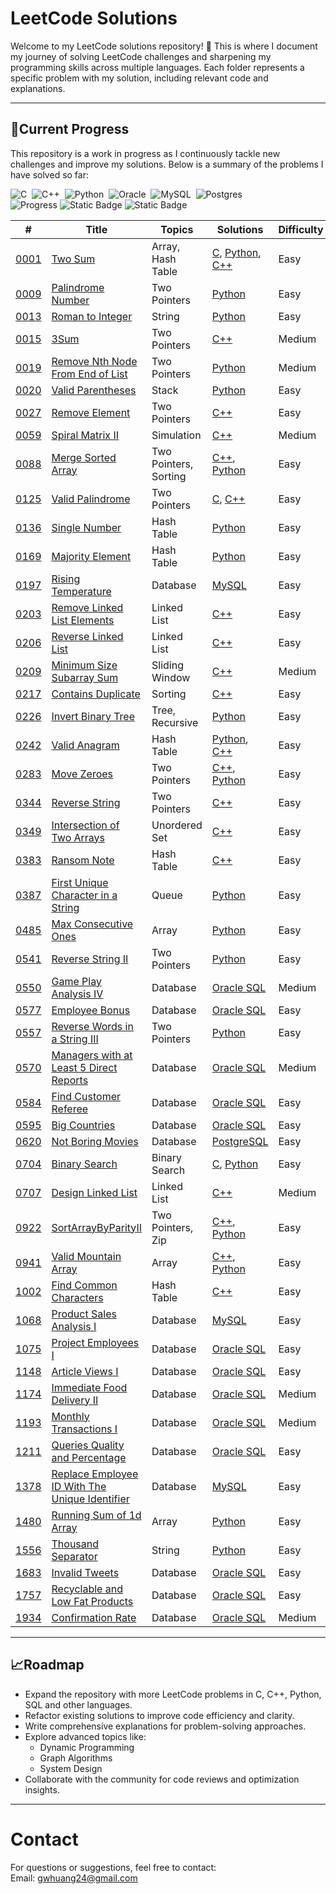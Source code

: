 # **LeetCode Solutions**

Welcome to my LeetCode solutions repository! 🚀 This is where I document my journey of solving LeetCode challenges and sharpening my programming skills across multiple languages. Each folder represents a specific problem with my solution, including relevant code and explanations.

---

## **📂Current Progress**
This repository is a work in progress as I continuously tackle new challenges and improve my solutions. Below is a summary of the problems I have solved so far:  

![C](https://img.shields.io/badge/C-00599C?logo=c&logoColor=white)&nbsp;
![C++](https://img.shields.io/badge/C++-%2300599C.svg?logo=c%2B%2B&logoColor=white)&nbsp;
![Python](https://img.shields.io/badge/Python-3776AB?logo=python&logoColor=fff)&nbsp;
![Oracle](https://custom-icon-badges.demolab.com/badge/Oracle-F80000?logo=oracle&logoColor=fff)&nbsp;
![MySQL](https://img.shields.io/badge/MySQL-4479A1?logo=mysql&logoColor=fff)&nbsp;
![Postgres](https://img.shields.io/badge/Postgres-%23316192.svg?logo=postgresql&logoColor=white)  
![Progress](https://img.shields.io/badge/Progress-50%2F3445-025E8C)
![Static Badge](https://img.shields.io/badge/Easy-40-19A974)
![Static Badge](https://img.shields.io/badge/Medium-10-F38020)



| # | Title | Topics | Solutions | Difficulty |
|---| ----- | -------- | -------- | ---------- |
|[0001](https://leetcode.com/problems/two-sum/)|[Two Sum](./0001-TwoSum/)| Array, Hash Table | [C](./0001-TwoSum/c/TwoSum.c), [Python](./0001-TwoSum/python/TwoSum.py), [C++](./0001-TwoSum/cpp/TwoSum.cpp)|Easy|
|[0009](https://leetcode.com/problems/palindrome-number/description/)|[Palindrome Number](./0009-PalindromeNumber/) | Two Pointers | [Python](./0009-PalindromeNumber/python/PalindromeNumber.py)|Easy|
|[0013](https://leetcode.com/problems/roman-to-integer/description/)|[Roman to Integer](./0013-RomanToInteger/) | String | [Python](./0013-RomanToInteger/python/RomanToInteger.py)|Easy|
|[0015](https://leetcode.com/problems/3sum/description/)|[3Sum](./0015-3Sum/) | Two Pointers | [C++](./0015-3Sum/cpp/3Sum.cpp)|Medium|
|[0019](https://leetcode.com/problems/remove-nth-node-from-end-of-list/description/)|[Remove Nth Node From End of List](./0019-RemoveNthNodeFromEndofList/) | Two Pointers | [Python](./0019-RemoveNthNodeFromEndofList/cpp/RemoveNthNodeFromEndofList.cpp)|Medium|
|[0020](https://leetcode.com/problems/valid-parentheses/description/)|[Valid Parentheses](./0020-ValidParentheses/) | Stack | [Python](./0020-ValidParentheses/python/ValidParentheses.py)|Easy|
|[0027](https://leetcode.com/problems/remove-element/description/)|[Remove Element](./0027-RemoveElement/) | Two Pointers | [C++](./0027-RemoveElement/cpp/RemoveElement.cpp)|Easy|
|[0059](https://leetcode.com/problems/spiral-matrix-ii/description/)|[Spiral Matrix II](./0059-SpiralMatrixII/) | Simulation | [C++](./0059-SpiralMatrixII/cpp/SpiralMatrixII.cpp)|Medium|
|[0088](https://leetcode.com/problems/merge-sorted-array/description/)|[Merge Sorted Array](./0088_MergeSortedArray/) | Two Pointers, Sorting | [C++](./0088_MergeSortedArray/cpp/mergeSortedArray.cpp), [Python](./0088_MergeSortedArray/python/mergeSortedArray.py)|Easy|
|[0125](https://leetcode.com/problems/valid-palindrome/description/)|[Valid Palindrome](./0125-ValidPalindrome/) | Two Pointers | [C](./0125-ValidPalindrome/c/validPalindrome.c), [C++](./0125-ValidPalindrome/c++/validPalindrome.cpp)|Easy|
|[0136](https://leetcode.com/problems/single-number/description/)|[Single Number](./0136-SingleNumber/) | Hash Table | [Python](./0136-SingleNumber/python/SingleNumber.py)|Easy|
|[0169](https://leetcode.com/problems/majority-element/)|[Majority Element](./0169-MajorityElement/) | Hash Table | [Python](./0169-MajorityElement/python/MajorityElement.py)|Easy|
|[0197](https://leetcode.com/problems/rising-temperature/description/)|[Rising Temperature](./0197-RisingTemperature/) | Database | [MySQL](./0197-RisingTemperature/MySQL/RisingTemperature.sql)|Easy|
|[0203](https://leetcode.com/problems/remove-linked-list-elements/description/)|[Remove Linked List Elements](./0203-RemoveLinkedListElements/) | Linked List | [C++](./0203-RemoveLinkedListElements/cpp/RemoveLinkedListElements.cpp)|Easy|
|[0206](https://leetcode.com/problems/reverse-linked-list/description/)|[Reverse Linked List](./0206-ReverseLinkedList/) | Linked List | [C++](./0206-ReverseLinkedList/cpp/ReverseLinkedList.cpp)|Easy|
|[0209](https://leetcode.com/problems/minimum-size-subarray-sum/description/)|[Minimum Size Subarray Sum](./0209-MinimumSizeSubarraySum/) | Sliding Window | [C++](./0209-MinimumSizeSubarraySum/cpp/MinimumSizeSubarraySum.cpp)|Medium|
|[0217](https://leetcode.com/problems/contains-duplicate/description/)|[Contains Duplicate](./0217-ContainsDuplicate/) | Sorting | [C++](./0217-ContainsDuplicate/cpp/containsDuplicate.cpp)|Easy|
|[0226](https://leetcode.com/problems/invert-binary-tree/description/)|[Invert Binary Tree](./0226-InvertBinaryTree/) | Tree, Recursive | [Python](./0226-InvertBinaryTree/python/InvertBinaryTree.py)|Easy|
|[0242](https://leetcode.com/problems/valid-anagram/description/)|[Valid Anagram](./0242-ValidAnagram/) | Hash Table | [Python](./0242-ValidAnagram/python/ValidAnagram.py), [C++](./0242-ValidAnagram/cpp/ValidAnagram.cpp)|Easy|
|[0283](https://leetcode.com/problems/move-zeroes/description/)|[Move Zeroes](./0283-MoveZeroes/) | Two Pointers | [C++](./0283-MoveZeroes/cpp/MoveZeroes.cpp), [Python](./0283-MoveZeroes/python/MoveZeroes.py)|Easy|
|[0344](https://leetcode.com/problems/reverse-string/description/)|[Reverse String](./0344_ReverseString/) | Two Pointers | [C++](./0344_ReverseString/cpp/ReverseString.cpp)|Easy|
|[0349](https://leetcode.com/problems/intersection-of-two-arrays/description/)|[Intersection of Two Arrays](./0349-IntersectionOfTwoArrays/) | Unordered Set | [C++](./0349-IntersectionOfTwoArrays/cpp/IntersectionOfTwoArrays.cpp)|Easy|
|[0383](https://leetcode.com/problems/ransom-note/description/)|[Ransom Note](./0383-RansomNote/) | Hash Table | [C++](./0383-RansomNote/cpp/RansomNote.cpp)|Easy|
|[0387](https://leetcode.com/problems/first-unique-character-in-a-string/description/)|[First Unique Character in a String](./0387-FirstUniqueCharacter/) | Queue | [Python](./0387-FirstUniqueCharacter/pyhon/FirstUniqueCharacter.py)|Easy|
|[0485](https://leetcode.com/problems/max-consecutive-ones/description/)|[Max Consecutive Ones](./0485-MaxConsecutiveOnes/) | Array | [Python](./0485-MaxConsecutiveOnes/pyhon/MaxConsecutiveOnes.py)|Easy|
|[0541](https://leetcode.com/problems/reverse-string-ii/description/)|[Reverse String II](./0541-ReverseStringII/) | Two Pointers | [Python](./0541-ReverseStringII/pyhon/ReverseStringII.py)|Easy|
|[0550](https://leetcode.com/problems/game-play-analysis-iv/description/)|[Game Play Analysis IV](./0550-GamePlayAnalysisIV/) | Database | [Oracle SQL](./0550-GamePlayAnalysisIV/Oracle/GamePlayAnalysisIV.sql)|Medium|
|[0577](https://leetcode.com/problems/employee-bonus/description/)|[Employee Bonus](./0577-EmployeeBonus/) | Database | [Oracle SQL](./0577-EmployeeBonus/Oracle/EmployeeBonus.sql)|Easy|
|[0557](https://leetcode.com/problems/reverse-words-in-a-string-iii/description/)|[Reverse Words in a String III](./0557-ReverseWordsInAStringIII/) | Two Pointers | [Python](./0557-ReverseWordsInAStringIII/pyhon/ReverseWordsInAStringIII.py)|Easy|
|[0570](https://leetcode.com/problems/managers-with-at-least-5-direct-reports/description/)|[Managers with at Least 5 Direct Reports](./0570-ManagerswithatLeast5DirectReports/) | Database | [Oracle SQL](./0570-ManagerswithatLeast5DirectReports/Oracle/ManagerswithatLeast5DirectReports.sql)|Medium|
|[0584](https://leetcode.com/problems/find-customer-referee/description/)|[Find Customer Referee](./0584-FindCustomerReferee/) | Database | [Oracle SQL](./0584-FindCustomerReferee/Oracle/FindCustomerReferee.sql)|Easy|
|[0595](https://leetcode.com/problems/big-countries/description/)|[Big Countries](./0595-BigCountries/) | Database | [Oracle SQL](./0595-BigCountries/Oracle/BigCountries.sql)|Easy|
|[0620](https://leetcode.com/problems/not-boring-movies/description/)|[Not Boring Movies](./0620-NotBoringMovies/) | Database | [PostgreSQL](./0620-NotBoringMovies/PostgreSQL/NotBoringMovies.sql)|Easy|
|[0704](https://leetcode.com/problems/binary-search/description/)|[Binary Search](./0704-BinarySearch/) | Binary Search  | [C](./0704-BinarySearch/c/search_binary.c), [Python](./0704-BinarySearch/python/BinarySearch.py)|Easy|
|[0707](https://leetcode.com/problems/design-linked-list/description/)|[Design Linked List](./0707-DesignLinkedList/) | Linked List | [C++](./0707-DesignLinkedList/cpp/DesignLinkedList.cpp)|Medium|
|[0922](https://leetcode.com/problems/sort-array-by-parity-ii/description/)|[SortArrayByParityII](./0922_SortArrayByParityII/) | Two Pointers, Zip | [C++](./0922_SortArrayByParityII/cpp/SortArrayByParityII.cpp), [Python](./0922_SortArrayByParityII/python/SortArrayByParityII.py)|Easy|
|[0941](https://leetcode.com/problems/valid-mountain-array/description/)|[Valid Mountain Array](./0941_ValidMountainArray/) | Array | [C++](./0941_ValidMountainArray/cpp/ValidMountainArray.cpp), [Python](./0941_ValidMountainArray/python/ValidMountainArray.py)|Easy|
|[1002](https://leetcode.com/problems/find-common-characters/description/)|[Find Common Characters](./1002-FindCommonCharacters/) | Hash Table | [C++](./1002-FindCommonCharacters/cpp/FindCommonCharacters.cpp)|Easy|
|[1068](https://leetcode.com/problems/product-sales-analysis-i/description/)|[Product Sales Analysis I](./1068-ProductSalesAnalysisI/) | Database | [MySQL](./1068-ProductSalesAnalysisI/MySQL/ProductSalesAnalysisI.sql)|Easy|
|[1075](https://leetcode.com/problems/project-employees-i/description/)|[Project Employees I](./1075-ProjectEmployeesI/) | Database | [Oracle SQL](./1075-ProjectEmployeesI/Oracle/ProjectEmployeesI.sql)|Easy|
|[1148](https://leetcode.com/problems/article-views-i/description/)|[Article Views I](./1148-ArticleViewsI/) | Database | [Oracle SQL](./1148-ArticleViewsI/Oracle/ArticleViewsI.sql)|Easy|
|[1174](https://leetcode.com/problems/immediate-food-delivery-ii/description/)|[Immediate Food Delivery II](./1174-ImmediateFoodDeliveryII/) | Database | [Oracle SQL](./1174-ImmediateFoodDeliveryII/Oracle/ImmediateFoodDeliveryII.sql)|Medium|
|[1193](https://leetcode.com/problems/monthly-transactions-i/description/)|[Monthly Transactions I](./1193-MonthlyTransactionsI/) | Database | [Oracle SQL](./1193-MonthlyTransactionsI/Oracle/MonthlyTransactionsI.sql)|Medium|
|[1211](https://leetcode.com/problems/queries-quality-and-percentage/description/)|[Queries Quality and Percentage](./1211-QueriesQualityandPercentage/) | Database | [Oracle SQL](./1211-QueriesQualityandPercentage/Oracle/QueriesQualityandPercentage.sql)|Easy|
|[1378](https://leetcode.com/problems/replace-employee-id-with-the-unique-identifier/description/)|[Replace Employee ID With The Unique Identifier](./1378-ReplaceEmployeeIDWithTheUniqueIdentifier/) | Database | [MySQL](./1378-ReplaceEmployeeIDWithTheUniqueIdentifier/MySQL/ReplaceEmployeeIDWithTheUniqueIdentifier.sql)|Easy|
|[1480](https://leetcode.com/problems/running-sum-of-1d-array/description/)|[Running Sum of 1d Array](./1480-RunningSumOf1dArray/) | Array | [Python](./1480-RunningSumOf1dArray/python/RunningSumOf1dArray.py)|Easy|
|[1556](https://leetcode.com/problems/thousand-separator/description/)|[Thousand Separator](./1556-ThousandSperator/) | String | [Python](./1556-ThousandSperator/python/ThousandSeperator.py)|Easy|
|[1683](https://leetcode.com/problems/invalid-tweets/description/)|[Invalid Tweets](./1683-InvalidTweets/) | Database | [Oracle SQL](./1683-InvalidTweets/Oracle/InvalidTweets.sql)|Easy|
|[1757](https://leetcode.com/problems/recyclable-and-low-fat-products/description/)|[Recyclable and Low Fat Products](./1757-RecyclableandLowFatProducts/) | Database | [Oracle SQL](./1757-RecyclableandLowFatProducts/Oracle/RecyclableandLowFatProducts.sql)|Easy|
|[1934](https://leetcode.com/problems/confirmation-rate/description/)|[Confirmation Rate](./1934-ConfirmationRate/) | Database | [Oracle SQL](./1934-ConfirmationRate/Oracle/ConfirmationRate.sql)|Medium|
---

## **📈Roadmap**
- Expand the repository with more LeetCode problems in C, C++, Python, SQL and other languages.
- Refactor existing solutions to improve code efficiency and clarity.
- Write comprehensive explanations for problem-solving approaches.
- Explore advanced topics like:
  - Dynamic Programming
  - Graph Algorithms
  - System Design
- Collaborate with the community for code reviews and optimization insights. 

---

# **Contact**
For questions or suggestions, feel free to contact:  
Email: gwhuang24@gmail.com
